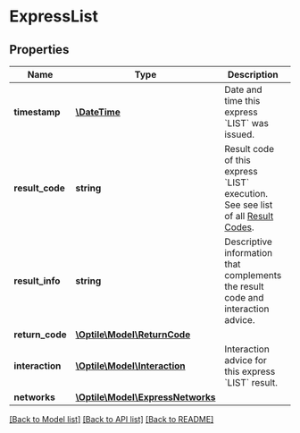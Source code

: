 # ExpressList

## Properties
Name | Type | Description | Notes
------------ | ------------- | ------------- | -------------
**timestamp** | [**\DateTime**](\DateTime.md) | Date and time this express &#x60;LIST&#x60; was issued. | 
**result_code** | **string** | Result code of this express &#x60;LIST&#x60; execution. See see list of all [Result Codes](https://www.optile.io/opg#294007). | 
**result_info** | **string** | Descriptive information that complements the result code and interaction advice. | 
**return_code** | [**\Optile\Model\ReturnCode**](ReturnCode.md) |  | 
**interaction** | [**\Optile\Model\Interaction**](Interaction.md) | Interaction advice for this express &#x60;LIST&#x60; result. | 
**networks** | [**\Optile\Model\ExpressNetworks**](ExpressNetworks.md) |  | [optional] 

[[Back to Model list]](../README.md#documentation-for-models) [[Back to API list]](../README.md#documentation-for-api-endpoints) [[Back to README]](../README.md)


